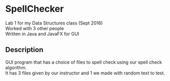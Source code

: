 # SpellChecker
Lab 1 for my Data Structures class (Sept 2016)<br/>
Worked with 3 other people<br/>
Written in Java and JavaFX for GUI
## Description
GUI program that has a choice of files to spell check using our spell check algorithm.<br/>
It has 3 files given by our instructor and 1 we made with random text to test.
